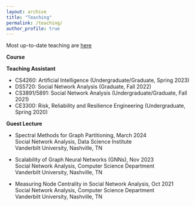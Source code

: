 ```yaml
---
layout: archive
title: "Teaching"
permalink: /teaching/
author_profile: true
---
```

Most up-to-date teaching are [here](https://yuwvandy.github.io/_pages/2023_CV_Yu_Wang.pdf#nameddest=TEACHING%20EXPERIENCE)

**Course**

**Teaching Assistant**
- CS4260: Artificial Intelligence (Undergraduate/Graduate, Spring 2023)
- DS5720: Social Network Analysis (Graduate, Fall 2022)
- CS3891/5891: Social Network Analysis (Undergraduate/Graduate, Fall 2021)
- CE3300: Risk, Reliability and Resilience Engineering (Undergraduate, Spring 2020)

**Guest Lecture**
- Spectral Methods for Graph Partitioning, March 2024
  <br> Social Network Analysis, Data Science Institute
  <br> Vanderbilt University, Nashville, TN

- Scalability of Graph Neural Networks (GNNs), Nov 2023
  <br> Social Network Analysis, Computer Science Department
  <br> Vanderbilt University, Nashville, TN
  
- Measuring Node Centrality in Social Network Analysis, Oct 2021
  <br> Social Network Analysis, Computer Science Department
  <br> Vanderbilt University, Nashville, TN
